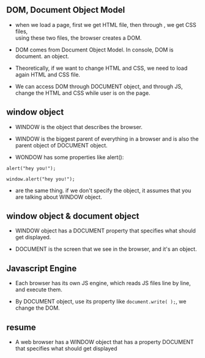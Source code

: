 ## DOM, Document Object Model

- when we load a page, first we get HTML file, then through <link>, we get CSS files,     
using these two files, the browser creates a DOM.

- DOM comes from Document Object Model.
 In console, DOM is document. an object.

- Theoretically, if we want to change HTML and CSS, we need to load again HTML and CSS file.   

- We can access DOM through DOCUMENT object, and through JS, change the HTML and CSS while user is on the page.


## window object

- WINDOW is the object that describes the browser.   
 
- WINDOW is the biggest parent of everything in a browser and is also the parent object of DOCUMENT object.

- WONDOW has some properties like alert():

```
alert("hey you!");
```
```
window.alert("hey you!");
```
   - are the same thing. if we don't specify the object, it assumes that you are talking about WINDOW object.

## window object & document object

- WINDOW object has a DOCUMENT property that specifies what should get displayed.
 
- DOCUMENT is the screen that we see in the browser, and it's an object.

## Javascript Engine

- Each browser has its own JS engine, which reads JS files line by line, and execute them.
 
- By DOCUMENT object, use its property like ```document.write( );```, we change the DOM.

## resume

- A web browser has a WINDOW object that has a property DOCUMENT that specifies what should get displayed
 
 
 
